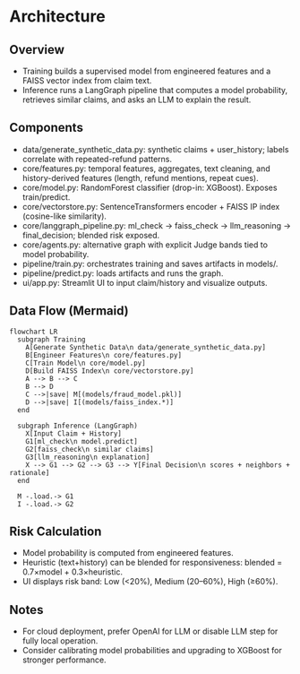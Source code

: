 # Architecture

## Overview
- Training builds a supervised model from engineered features and a FAISS vector index from claim text.
- Inference runs a LangGraph pipeline that computes a model probability, retrieves similar claims, and asks an LLM to explain the result.

## Components
- data/generate_synthetic_data.py: synthetic claims + user_history; labels correlate with repeated-refund patterns.
- core/features.py: temporal features, aggregates, text cleaning, and history-derived features (length, refund mentions, repeat cues).
- core/model.py: RandomForest classifier (drop-in: XGBoost). Exposes train/predict.
- core/vectorstore.py: SentenceTransformers encoder + FAISS IP index (cosine-like similarity).
- core/langgraph_pipeline.py: ml_check → faiss_check → llm_reasoning → final_decision; blended risk exposed.
- core/agents.py: alternative graph with explicit Judge bands tied to model probability.
- pipeline/train.py: orchestrates training and saves artifacts in models/.
- pipeline/predict.py: loads artifacts and runs the graph.
- ui/app.py: Streamlit UI to input claim/history and visualize outputs.

## Data Flow (Mermaid)
```mermaid
flowchart LR
  subgraph Training
    A[Generate Synthetic Data\n data/generate_synthetic_data.py]
    B[Engineer Features\n core/features.py]
    C[Train Model\n core/model.py]
    D[Build FAISS Index\n core/vectorstore.py]
    A --> B --> C
    B --> D
    C -->|save| M[(models/fraud_model.pkl)]
    D -->|save| I[(models/faiss_index.*)]
  end

  subgraph Inference (LangGraph)
    X[Input Claim + History]
    G1[ml_check\n model.predict]
    G2[faiss_check\n similar claims]
    G3[llm_reasoning\n explanation]
    X --> G1 --> G2 --> G3 --> Y[Final Decision\n scores + neighbors + rationale]
  end

  M -.load.-> G1
  I -.load.-> G2
```

## Risk Calculation
- Model probability is computed from engineered features.
- Heuristic (text+history) can be blended for responsiveness: blended = 0.7×model + 0.3×heuristic.
- UI displays risk band: Low (<20%), Medium (20–60%), High (≥60%).

## Notes
- For cloud deployment, prefer OpenAI for LLM or disable LLM step for fully local operation.
- Consider calibrating model probabilities and upgrading to XGBoost for stronger performance.

